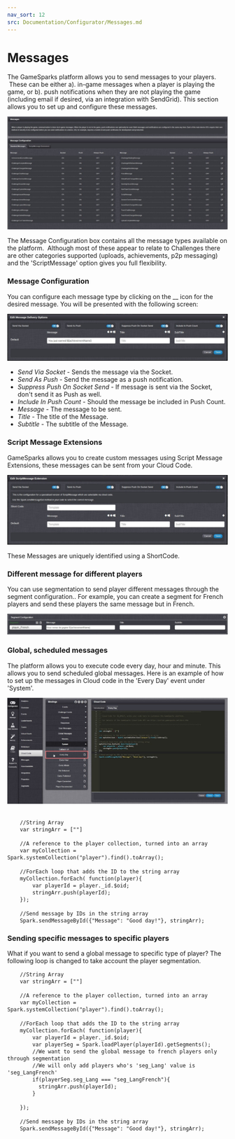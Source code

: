 ```yaml
---
nav_sort: 12
src: Documentation/Configurator/Messages.md
---
```


# Messages

The GameSparks platform allows you to send messages to your players.  These can be either a). in-game messages when a player is playing the game, or b). push notifications when they are not playing the game (including email if desired, via an integration with SendGrid). This section allows you to set up and configure these messages.

![](img/Noti/1.jpg)

The Message Configuration box contains all the message types available on the platform.  Although most of these appear to relate to Challenges there are other categories supported (uploads, achievements, p2p messaging) and the 'ScriptMessage' option gives you full flexibility.

### Message Configuration

You can configure each message type by clicking on the __ icon for the desired message. You will be presented with the following screen:

![](img/Noti/2.jpg)

* *Send Via Socket* \- Sends the message via the Socket.
* *Send As Push* \- Send the message as a push notification.
* *Suppress Push On Socket Send* \- If message is sent via the Socket, don't send it as Push as well.
* *Include In Push Count* \- Should the message be included in Push Count.
* *Message* \- The message to be sent.
* *Title* \- The title of the Message.
* *Subtitle* \- The subtitle of the Message.

### Script Message Extensions

GameSparks allows you to create custom messages using Script Message Extensions, these messages can be sent from your Cloud Code.

![](img/Noti/3.jpg)

These Messages are uniquely identified using a ShortCode.

### Different message for different players

You can use segmentation to send player different messages through the segment configuration.. For example, you can create a segment for French players and send these players the same message but in French.

![](img/Noti/4.jpg)

### Global, scheduled messages

The platform allows you to execute code every day, hour and minute. This allows you to send scheduled global messages. Here is an example of how to set up the messages in Cloud code in the 'Every Day' event under 'System'.  

![](img/Noti/5.jpg) 

```
    //String Array
    var stringArr = [""]

    //A reference to the player collection, turned into an array
    var myCollection = Spark.systemCollection("player").find().toArray();

    //ForEach loop that adds the ID to the string array
    myCollection.forEach( function(player){
        var playerId = player._id.$oid;
        stringArr.push(playerId);
    });

    //Send message by IDs in the string array
    Spark.sendMessageById({"Message": "Good day!"}, stringArr);
```

### Sending specific messages to specific players

What if you want to send a global message to specific type of player? The following loop is changed to take account the player segmentation.  

```
    //String Array
    var stringArr = [""]

    //A reference to the player collection, turned into an array
    var myCollection = Spark.systemCollection("player").find().toArray();

    //ForEach loop that adds the ID to the string array
    myCollection.forEach( function(player){
        var playerId = player._id.$oid;
        var playerSeg = Spark.loadPlayer(playerId).getSegments();
        //We want to send the global message to french players only through segmentation
        //We will only add players who's 'seg_Lang' value is 'seg_LangFrench'
        if(playerSeg.seg_Lang === "seg_LangFrench"){
          stringArr.push(playerId);  
        }

    });

    //Send message by IDs in the string array
    Spark.sendMessageById({"Message": "Good day!"}, stringArr);
```
